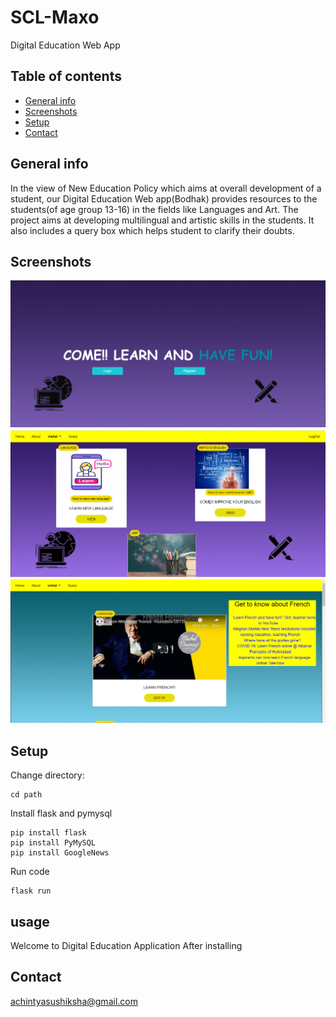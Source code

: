 # SCL-Maxo
Digital Education Web App

## Table of contents
* [General info](#general-info)
* [Screenshots](#screenshots)
* [Setup](#setup)
* [Contact](#contact)

## General info
In the view of New Education Policy which aims at overall development of a student, our Digital Education Web app(Bodhak) provides resources to the students(of age group 13-16) in the fields like Languages and Art. The project aims at developing multilingual and artistic skills in the students. It also includes a query box which helps student to clarify their doubts.

## Screenshots
![home page](./maxo_scl/static/images/snapshots/home_achintya.PNG "Home page")
![main page](./maxo_scl/static/images/snapshots/mainpage_whatsapp.PNG "Main page")
![language page](./maxo_scl/static/images/snapshots/language_achintya.PNG "Language page")

## Setup
Change directory:
```
cd path
```
Install flask and pymysql
```
pip install flask
pip install PyMySQL
pip install GoogleNews
```
Run code
```
flask run
```

## usage
Welcome to Digital Education Application
After installing 

## Contact
 achintyasushiksha@gmail.com

